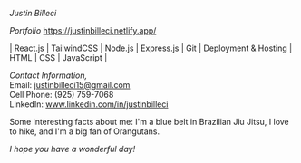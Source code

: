 *Justin Billeci*

*Portfolio* https://justinbilleci.netlify.app/
 
| React.js | TailwindCSS | Node.js | Express.js | Git | Deployment & Hosting | HTML | CSS | JavaScript |

*Contact Information,*                                                                                                                                                  
Email: justinbilleci15@gmail.com                                                                                                                                       
Cell Phone: (925) 759-7068                                                                                                                                             
LinkedIn: www.linkedin.com/in/justinbilleci                                                                                                                            

Some interesting facts about me: I'm a blue belt in Brazilian Jiu Jitsu, I love to hike, and I'm a big fan of Orangutans. 

*I hope you have a wonderful day!*
